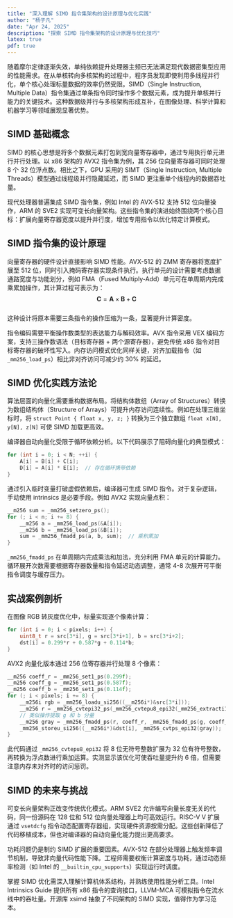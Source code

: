 ```yaml
---
title: "深入理解 SIMD 指令集架构的设计原理与优化实践"
author: "杨子凡"
date: "Apr 24, 2025"
description: "探索 SIMD 指令集架构的设计原理与优化技巧"
latex: true
pdf: true
---
```


随着摩尔定律逐渐失效，单纯依赖提升处理器主频已无法满足现代数据密集型应用的性能需求。在从单核转向多核架构的过程中，程序员发现即使利用多线程并行化，单个核心处理标量数据的效率仍然受限。SIMD（Single Instruction, Multiple Data）指令集通过单条指令同时操作多个数据元素，成为提升单核并行能力的关键技术。这种数据级并行与多核架构形成互补，在图像处理、科学计算和机器学习等领域展现显著优势。

## SIMD 基础概念  
SIMD 的核心思想是将多个数据元素打包到宽向量寄存器中，通过专用执行单元进行并行处理。以 x86 架构的 AVX2 指令集为例，其 256 位向量寄存器可同时处理 8 个 32 位浮点数。相比之下，GPU 采用的 SIMT（Single Instruction, Multiple Threads）模型通过线程级并行隐藏延迟，而 SIMD 更注重单个线程内的数据吞吐量。

现代处理器普遍集成 SIMD 指令集，例如 Intel 的 AVX-512 支持 512 位向量操作，ARM 的 SVE2 实现可变长向量架构。这些指令集的演进始终围绕两个核心目标：扩展向量寄存器宽度以提升并行度，增加专用指令以优化特定计算模式。

## SIMD 指令集的设计原理  
向量寄存器的硬件设计直接影响 SIMD 性能。AVX-512 的 ZMM 寄存器将宽度扩展至 512 位，同时引入掩码寄存器实现条件执行。执行单元的设计需要考虑数据通路宽度与功能划分，例如 FMA（Fused Multiply-Add）单元可在单周期内完成乘累加操作，其计算过程可表示为：  
$$ \mathbf{C} = \mathbf{A} \times \mathbf{B} + \mathbf{C} $$  
这种设计将原本需要三条指令的操作压缩为一条，显著提升计算密度。

指令编码需要平衡操作数类型的表达能力与解码效率。AVX 指令采用 VEX 编码方案，支持三操作数语法（目标寄存器 + 两个源寄存器），避免传统 x86 指令对目标寄存器的破坏性写入。内存访问模式优化同样关键，对齐加载指令（如 `_mm256_load_ps`）相比非对齐访问可减少约 30% 的延迟。

## SIMD 优化实践方法论  
算法层面的向量化需要重构数据布局。将结构体数组（Array of Structures）转换为数组结构体（Structure of Arrays）可提升内存访问连续性。例如在处理三维坐标时，将 `struct Point { float x, y, z; }` 转换为三个独立数组 `float x[N], y[N], z[N]` 可使 SIMD 加载更高效。

编译器自动向量化受限于循环依赖分析。以下代码展示了阻碍向量化的典型模式：  
```c
for (int i = 0; i < N; ++i) {
    A[i] = B[i] + C[i];
    D[i] = A[i] * E[i];  // 存在循环携带依赖
}
```  
通过引入临时变量打破虚假依赖后，编译器可生成 SIMD 指令。对于复杂逻辑，手动使用 intrinsics 是必要手段。例如 AVX2 实现向量点积：  
```c
__m256 sum = _mm256_setzero_ps();
for (; i < n; i += 8) {
    __m256 a = _mm256_load_ps(&A[i]);
    __m256 b = _mm256_load_ps(&B[i]);
    sum = _mm256_fmadd_ps(a, b, sum);  // 乘积累加
}
```  
`_mm256_fmadd_ps` 在单周期内完成乘法和加法，充分利用 FMA 单元的计算能力。循环展开次数需要根据寄存器数量和指令延迟动态调整，通常 4-8 次展开可平衡指令调度与缓存压力。

## 实战案例剖析  
在图像 RGB 转灰度优化中，标量实现逐个像素计算：  
```c
for (int i = 0; i < pixels; i++) {
    uint8_t r = src[3*i], g = src[3*i+1], b = src[3*i+2];
    dst[i] = 0.299*r + 0.587*g + 0.114*b;
}
```  
AVX2 向量化版本通过 256 位寄存器并行处理 8 个像素：  
```c
__m256 coeff_r = _mm256_set1_ps(0.299f);
__m256 coeff_g = _mm256_set1_ps(0.587f);
__m256 coeff_b = _mm256_set1_ps(0.114f);
for (; i < pixels; i += 8) {
    __m256i rgb = _mm256_loadu_si256((__m256i*)&src[3*i]));
    __m256 r = _mm256_cvtepi32_ps(_mm256_cvtepu8_epi32(_mm256_extracti128_si256(rgb, 0)));
    // 类似操作提取 g 和 b 分量
    __m256 gray = _mm256_fmadd_ps(r, coeff_r, _mm256_fmadd_ps(g, coeff_g, _mm256_mul_ps(b, coeff_b)));
    _mm256_storeu_si256((__m256i*)&dst[i], _mm256_cvtps_epi32(gray));
}
```  
此代码通过 `_mm256_cvtepu8_epi32` 将 8 位无符号整数扩展为 32 位有符号整数，再转换为浮点数进行乘加运算。实测显示该优化可使吞吐量提升约 6 倍，但需要注意内存未对齐时的访问惩罚。

## SIMD 的未来与挑战  
可变长向量架构正改变传统优化模式。ARM SVE2 允许编写向量长度无关的代码，同一份源码在 128 位和 512 位向量处理器上均可高效运行。RISC-V V 扩展通过 `vsetdcfg` 指令动态配置寄存器组，实现硬件资源按需分配。这些创新降低了代码移植成本，但也对编译器的自动向量化能力提出更高要求。

功耗问题仍是制约 SIMD 扩展的重要因素。AVX-512 在部分处理器上触发频率调节机制，导致非向量代码性能下降。工程师需要权衡计算密度与功耗，通过动态频率检测（如 Intel 的 `__builtin_cpu_supports`）实现运行时调度。

掌握 SIMD 优化需深入理解计算机体系结构，并熟练使用性能分析工具。Intel Intrinsics Guide 提供所有 x86 指令的查询接口，LLVM-MCA 可模拟指令在流水线中的吞吐量。开源库 xsimd 抽象了不同架构的 SIMD 实现，值得作为学习范本。

